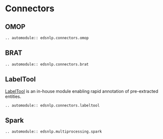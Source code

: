 # Connectors

## OMOP

```{eval-rst}
.. automodule:: edsnlp.connectors.omop
```

## BRAT

```{eval-rst}
.. automodule:: edsnlp.connectors.brat
```

## LabelTool

[LabelTool](https://gitlab.eds.aphp.fr/datasciencetools/labeltool) is an in-house module enabling rapid annotation of pre-extracted entities.

```{eval-rst}
.. automodule:: edsnlp.connectors.labeltool
```

## Spark

```{eval-rst}
.. automodule:: edsnlp.multiprocessing.spark
```
